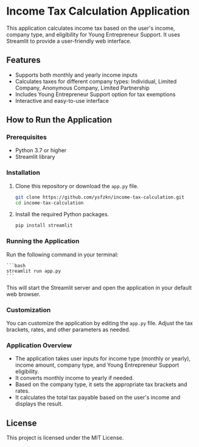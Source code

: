 # Income Tax Calculation Application

This application calculates income tax based on the user's income, company type, and eligibility for Young Entrepreneur Support. It uses Streamlit to provide a user-friendly web interface.

## Features

- Supports both monthly and yearly income inputs
- Calculates taxes for different company types: Individual, Limited Company, Anonymous Company, Limited Partnership
- Includes Young Entrepreneur Support option for tax exemptions
- Interactive and easy-to-use interface

## How to Run the Application

### Prerequisites

- Python 3.7 or higher
- Streamlit library

### Installation

1. Clone this repository or download the `app.py` file.

    ```bash
    git clone https://github.com/ysfzkn/income-tax-calculation.git
    cd income-tax-calculation
    ```

2. Install the required Python packages.

    ```bash
    pip install streamlit
    ```

### Running the Application

Run the following command in your terminal:

    ```bash
    streamlit run app.py
    ```

This will start the Streamlit server and open the application in your default web browser.

### Customization

You can customize the application by editing the `app.py` file. Adjust the tax brackets, rates, and other parameters as needed.

### Application Overview

- The application takes user inputs for income type (monthly or yearly), income amount, company type, and Young Entrepreneur Support eligibility.
- It converts monthly income to yearly if needed.
- Based on the company type, it sets the appropriate tax brackets and rates.
- It calculates the total tax payable based on the user's income and displays the result.

## License

This project is licensed under the MIT License.
